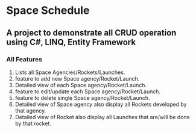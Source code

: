 # Space Schedule

## A project to demonstrate all CRUD operation using C#, LINQ, Entity Framework

### All Features 
1. Lists all Space Agencies/Rockets/Launches.
2. feature to add new Space agency/Rocket/Launch.
3. Detailed view of each Space agency/Rocket/Launch.
4. feature to edit/update each Space agency/Rocket/Launch.
5. feature to delete single Space agency/Rocket/Launch.
6. Detailed view of Space agency also display all Rockets developed by that agency.
7. Detailed view of Rocket also display all Launches that are/will be done by that rocket.
